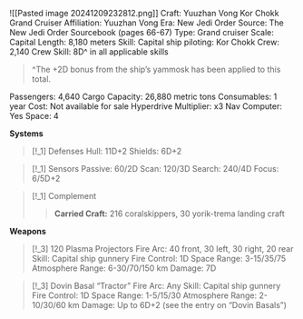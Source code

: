 ![[Pasted image 20241209232812.png]]
Craft: Yuuzhan Vong Kor Chokk Grand Cruiser
Affiliation: Yuuzhan Vong
Era: New Jedi Order
Source: The New Jedi Order Sourcebook (pages 66-67)
Type: Grand cruiser
Scale: Capital
Length: 8,180 meters
Skill: Capital ship piloting: Kor Chokk
Crew: 2,140
Crew Skill: 8D^ in all applicable skills
> ^The +2D bonus from the ship’s yammosk has been applied to this total.

Passengers: 4,640
Cargo Capacity: 26,880 metric tons
Consumables: 1 year
Cost: Not available for sale
Hyperdrive Multiplier: x3
Nav Computer: Yes
Space: 4

**Systems**
> [!_1] Defenses
> Hull: 11D+2
> Shields: 6D+2

> [!_1] Sensors
> Passive: 60/2D
> Scan: 120/3D
> Search: 240/4D
> Focus: 6/5D+2

> [!_1] Complement
> > **Carried Craft:** 216 coralskippers, 30 yorik-trema landing craft

**Weapons**
> [!_3] 120 Plasma Projectors
> Fire Arc: 40 front, 30 left, 30 right, 20 rear
> Skill: Capital ship gunnery
> Fire Control: 1D
> Space Range: 3-15/35/75
> Atmosphere Range: 6-30/70/150 km
> Damage: 7D

> [!_3] Dovin Basal “Tractor”
> Fire Arc: Any
> Skill: Capital ship gunnery
> Fire Control: 1D
> Space Range: 1-5/15/30
> Atmosphere Range: 2-10/30/60 km
> Damage: Up to 6D+2 (see the entry on “Dovin Basals”)




